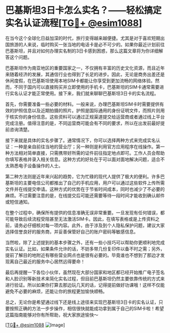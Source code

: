 # 巴基斯坦3日卡怎么实名？——轻松搞定实名认证流程[[TG💪+ @esim1088](https://t.me/s/esim1088)]

在当今这个全球化日益加深的时代，旅行变得越来越便捷。尤其是对于喜欢短期出国旅游的人来说，临时购买一张当地的电话卡是必不可少的。如果你最近计划前往巴基斯坦，并且对如何办理实名制的3日卡感到困惑，那么这篇文章将为你详细解答这个问题。

巴基斯坦作为南亚地区的重要国家之一，不仅拥有丰富的历史文化资源，而且近年来随着经济的发展，其通信行业也得到了长足的进步。因此，无论是商务出差还是休闲度假，在巴基斯坦使用本地SIM卡都能让你享受到更加流畅的网络体验。然而，不同于国内可以直接购买并立即使用的手机卡，巴基斯坦的SIM卡通常需要进行实名认证才能正常使用。接下来，我们就来聊聊巴基斯坦3日卡的实名流程。

首先，你需要准备一些必要的材料。一般来说，办理巴基斯坦SIM卡时需要提供有效的护照信息以及近期拍摄的照片。护照是国际通用的身份证明文件，而照片则用于核实你的身份信息。这些资料可以通过正规渠道提交给运营商或者通过线上平台完成注册。值得注意的是，不同运营商可能会有不同的要求，所以在出发前最好提前咨询清楚。

接下来就是具体的实名步骤了。通常情况下，你可以选择两种方式来完成实名认证：一种是亲自前往当地的营业厅；另一种则是利用官方应用程序在线操作。第一种方法相对简单直接，只需携带好所需的证件前往指定地点即可。工作人员会帮助你填写表格并录入相关信息。这种方式的好处在于可以面对面地解决问题，适合不太熟悉电子设备操作的人士。

第二种方法则是近年来兴起的趋势，它为忙碌的现代人提供了极大的便利。许多巴基斯坦的主要电信公司都推出了自己的手机应用，用户可以通过这些软件上传所需文件并在线提交申请。这种方式的优势在于节省时间成本，同时也减少了不必要的麻烦。不过需要注意的是，在线提交后可能还需要等待一段时间才能收到确认邮件或短信通知。

在整个过程中，确保所有提供的信息准确无误非常重要。一旦发现有任何错误，都可能导致后续流程受阻甚至无法激活SIM卡。因此，在填写表格或是上传资料之前，请务必仔细核对每一项内容。此外，由于涉及到个人隐私保护问题，建议大家选择信誉良好的服务商，并妥善保管好自己的账户密码等敏感信息。

当然啦，除了上述提到的基本步骤之外，还有一些小技巧可以帮助你更顺利地完成实名认证。比如，如果条件允许的话，不妨多带几份复印件以备不时之需；另外，提前了解目的地附近有哪些营业网点也是很有必要的。毕竟谁也不想到了那边才发现离自己最近的服务中心居然远得要命！

最后再提醒一下各位小伙伴，虽然现在大部分国家和地区都已经开始推广电子签名和人脸识别等新技术来简化实名过程，但目前巴基斯坦仍然主要依靠传统的方式来进行验证。所以如果你打算去那边玩几天的话，记得提前做好功课哦！这样不仅能避免不必要的麻烦，还能让你的旅程更加愉快顺畅。

总之，无论你是希望通过线下还是线上途径来实现巴基斯坦3日卡的实名认证，只要按照正确的方法一步步操作，相信很快就能成功拿到属于自己的SIM卡啦！希望这篇指南能够对你有所帮助，祝大家旅途愉快～

[[TG💪+ @esim1088](https://t.me/s/esim1088) ![Image](https://i.postimg.cc/4NQfJmqS/Snipaste-2025-05-13-00-14-12.png)]